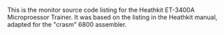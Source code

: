 This is the monitor source code listing for the Heathkit ET-3400A
Microproessor Trainer. It was based on the listing in the Heathkit
manual, adapted for the "crasm" 6800 assembler.
